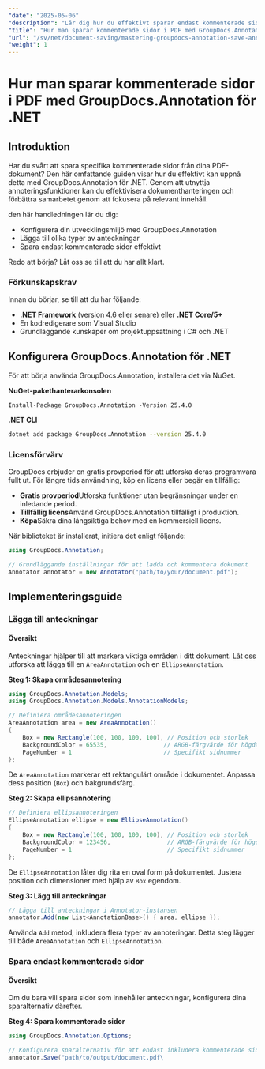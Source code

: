 ```yaml
---
"date": "2025-05-06"
"description": "Lär dig hur du effektivt sparar endast kommenterade sidor i en PDF med GroupDocs.Annotation för .NET. Förbättra dokumenthantering och samarbete med den här detaljerade guiden."
"title": "Hur man sparar kommenterade sidor i PDF med GroupDocs.Annotation för .NET"
"url": "/sv/net/document-saving/mastering-groupdocs-annotation-save-annotated-pdf-pages/"
"weight": 1
---
```


# Hur man sparar kommenterade sidor i PDF med GroupDocs.Annotation för .NET

## Introduktion

Har du svårt att spara specifika kommenterade sidor från dina PDF-dokument? Den här omfattande guiden visar hur du effektivt kan uppnå detta med GroupDocs.Annotation för .NET. Genom att utnyttja annoteringsfunktioner kan du effektivisera dokumenthanteringen och förbättra samarbetet genom att fokusera på relevant innehåll.

den här handledningen lär du dig:
- Konfigurera din utvecklingsmiljö med GroupDocs.Annotation
- Lägga till olika typer av anteckningar
- Spara endast kommenterade sidor effektivt

Redo att börja? Låt oss se till att du har allt klart.

### Förkunskapskrav

Innan du börjar, se till att du har följande:
- **.NET Framework** (version 4.6 eller senare) eller **.NET Core/5+**
- En kodredigerare som Visual Studio
- Grundläggande kunskaper om projektuppsättning i C# och .NET

## Konfigurera GroupDocs.Annotation för .NET

För att börja använda GroupDocs.Annotation, installera det via NuGet.

**NuGet-pakethanterarkonsolen**

```plaintext
Install-Package GroupDocs.Annotation -Version 25.4.0
```

**\.NET CLI**

```bash
dotnet add package GroupDocs.Annotation --version 25.4.0
```

### Licensförvärv

GroupDocs erbjuder en gratis provperiod för att utforska deras programvara fullt ut. För längre tids användning, köp en licens eller begär en tillfällig:
- **Gratis provperiod**Utforska funktioner utan begränsningar under en inledande period.
- **Tillfällig licens**Använd GroupDocs.Annotation tillfälligt i produktion.
- **Köpa**Säkra dina långsiktiga behov med en kommersiell licens.

När biblioteket är installerat, initiera det enligt följande:

```csharp
using GroupDocs.Annotation;

// Grundläggande inställningar för att ladda och kommentera dokument
Annotator annotator = new Annotator("path/to/your/document.pdf");
```

## Implementeringsguide

### Lägga till anteckningar

#### Översikt

Anteckningar hjälper till att markera viktiga områden i ditt dokument. Låt oss utforska att lägga till en `AreaAnnotation` och en `EllipseAnnotation`.

**Steg 1: Skapa områdesannotering**

```csharp
using GroupDocs.Annotation.Models;
using GroupDocs.Annotation.Models.AnnotationModels;

// Definiera områdesannoteringen
AreaAnnotation area = new AreaAnnotation()
{
    Box = new Rectangle(100, 100, 100, 100), // Position och storlek
    BackgroundColor = 65535,                // ARGB-färgvärde för högdagrar
    PageNumber = 1                          // Specifikt sidnummer
};
```

De `AreaAnnotation` markerar ett rektangulärt område i dokumentet. Anpassa dess position (`Box`) och bakgrundsfärg.

**Steg 2: Skapa ellipsannotering**

```csharp
// Definiera ellipsannoteringen
EllipseAnnotation ellipse = new EllipseAnnotation()
{
    Box = new Rectangle(100, 100, 100, 100), // Position och storlek
    BackgroundColor = 123456,                // ARGB-färgvärde för högdagrar
    PageNumber = 1                           // Specifikt sidnummer
};
```

De `EllipseAnnotation` låter dig rita en oval form på dokumentet. Justera position och dimensioner med hjälp av `Box` egendom.

**Steg 3: Lägg till anteckningar**

```csharp
// Lägga till anteckningar i Annotator-instansen
annotator.Add(new List<AnnotationBase>() { area, ellipse });
```

Använda `Add` metod, inkludera flera typer av annoteringar. Detta steg lägger till både `AreaAnnotation` och `EllipseAnnotation`.

### Spara endast kommenterade sidor

#### Översikt

Om du bara vill spara sidor som innehåller anteckningar, konfigurera dina sparalternativ därefter.

**Steg 4: Spara kommenterade sidor**

```csharp
using GroupDocs.Annotation.Options;

// Konfigurera sparalternativ för att endast inkludera kommenterade sidor
annotator.Save("path/to/output/document.pdf\